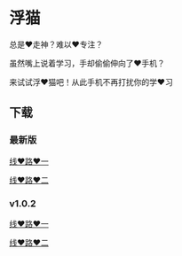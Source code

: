 # 浮猫

总是❤️走神？难以❤️专注？

虽然嘴上说着学习，手却偷偷伸向了❤️手机？

来试试浮❤️猫吧！从此手机不再打扰你的学❤️习

## 下载

### 最新版

[线❤️路❤️一](https://cdn-focus-cat.hust.online/FocusCat_1.0.2.apk)

[线❤️路❤️二](https://github.com/BingyanStudio/FocusCatRelease/releases/download/v1.0.2/FocusCat_1.0.2.apk)

### v1.0.2

[线❤️路❤️一](https://cdn-focus-cat.hust.online/FocusCat_1.0.2.apk)

[线❤️路❤️二](https://github.com/BingyanStudio/FocusCatRelease/releases/download/v1.0.2/FocusCat_1.0.2.apk)

